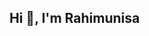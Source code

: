 ## Hi 👋, I'm Rahimunisa

<!--
**rahimunisa01/rahimunisa01** is a ✨ _special_ ✨ repository because its `README.md` (this file) appears on your GitHub profile.

Here are some ideas to get you started:
Hi! I'm a Data Science Grad at Northeastern University with a background in Machine Learning, Data Science and Large Language Models. 
- 🔭 I’m currently working on ...
- 🌱 I’m currently learning ...
- 👯 I’m looking to collaborate on ...
- 🤔 I’m looking for help with ...
- 💬 Ask me about ...
- 📫 How to reach me: ...
- 😄 Pronouns: ...
- ⚡ Fun fact: ...
-->
